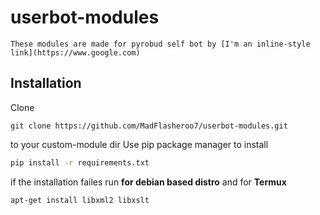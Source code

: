 # userbot-modules
    These modules are made for pyrobud self bot by [I'm an inline-style link](https://www.google.com)

## Installation 
Clone
``` 
git clone https://github.com/MadFlasheroo7/userbot-modules.git
```
to your custom-module dir
Use pip package manager to install
```bash
pip install -r requirements.txt
```

if the installation failes run **for debian based distro** and for **Termux** 
```bash
apt-get install libxml2 libxslt
```
